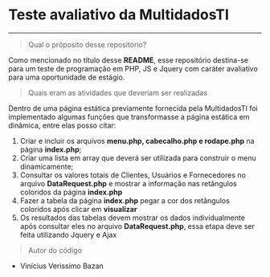 # **Teste avaliativo da MultidadosTI**
--------------------------

> Qual o próposito desse repositório?

Como mencionado no título desse **README**, esse repositório destina-se para um teste de programação em PHP, JS e Jquery com caráter avaliativo para uma oportunidade de estágio.

> Quais eram as atividades que deveriam ser realizadas

Dentro de uma página estática previamente fornecida pela MultidadosTI foi implementado algumas funções que transformasse a página estática em dinâmica, entre elas posso citar:

1. Criar e incluir os arquivos **menu.php, cabecalho.php e rodape.php** na página **index.php**;
2. Criar uma lista em array que deverá ser utilizada para construir o menu dinamicamente;
3. Consultar os valores totais de Clientes, Usuários e Fornecedores no arquivo **DataRequest.php** e mostrar a informação nas retângulos coloridos da página **index.php**
4. Fazer a tabela da página **index.php** pegar a cor dos retângulos coloridos após clicar em **visualizar**
5. Os resultados das tabelas devem mostrar os dados individualmente após consultar eles no arquivo **DataRequest.php**, essa etapa deve ser feita utilizando Jquery e Ajax

> Autor do código

* Vinícius Verissimo Bazan